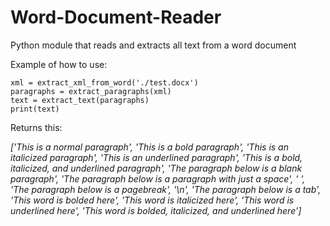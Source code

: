 # Word-Document-Reader
Python module that reads and extracts all text from a word document

Example of how to use:

    xml = extract_xml_from_word('./test.docx')
    paragraphs = extract_paragraphs(xml)
    text = extract_text(paragraphs)
    print(text)

Returns this:

_['This is a normal paragraph', 'This is a bold paragraph', 'This is an italicized paragraph', 'This is an underlined paragraph', 'This is a bold, italicized, and underlined paragraph', 'The paragraph below is a blank paragraph', 'The paragraph below is a paragraph with just a space', ' ', 'The paragraph below is a pagebreak', '\n', 'The paragraph below is a tab', 'This word is bolded here', 'This word is italicized here', 'This word is underlined here', 'This word is bolded, italicized, and underlined here']_